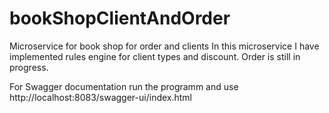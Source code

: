 # bookShopClientAndOrder
Microservice for book shop for order and clients
In this microservice I have implemented rules engine for client types and discount. 
Order is still in progress. 

For Swagger documentation run the programm and use http://localhost:8083/swagger-ui/index.html
